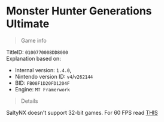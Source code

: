 # Monster Hunter Generations Ultimate

> Game info

TitleID: `0100770008DD8000`<br>
Explanation based on:
- Internal version: `1.4.0`, 
- Nintendo version ID: `v4`/`v262144`
- BID: `FB08F1D20FD1204F`
- Engine: `MT Framerwork`

> Details

SaltyNX doesn't support 32-bit games. For 60 FPS read [THIS](https://gbatemp.net/threads/monster-hunter-generations-ultimate-60-fps-hack.553053/)
